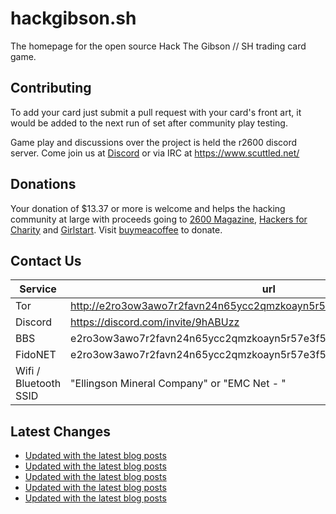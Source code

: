 # hackgibson.sh
The homepage for the open source Hack The Gibson // SH trading card game.


## Contributing

To add your card just submit a pull request with your card's front art, it would be added to the next run of set after community play testing.

Game play and discussions over the project is held the r2600 discord server. Come join us at [Discord](https://discord.com/invite/9hABUzz) or via IRC at https://www.scuttled.net/


## Donations

Your donation of $13.37 or more is welcome and helps the hacking community at large with proceeds going to [2600 Magazine](https://2600.com/), [Hackers for Charity](https://hackersforcharity.org) and [Girlstart](https://girlstart.org).  Visit [buymeacoffee](https://www.buymeacoffee.com/hackgibson.sh) to donate.


## Contact Us

Service | url
-|-
Tor | http://e2ro3ow3awo7r2favn24n65ycc2qmzkoayn5r57e3f56nvjwdcgg32ad.onion
Discord | https://discord.com/invite/9hABUzz
BBS | e2ro3ow3awo7r2favn24n65ycc2qmzkoayn5r57e3f56nvjwdcgg32ad.onion:23
FidoNET | e2ro3ow3awo7r2favn24n65ycc2qmzkoayn5r57e3f56nvjwdcgg32ad.onion:24554
Wifi / Bluetooth SSID | "Ellingson Mineral Company" or "EMC Net - <fidonet address>"

## Latest Changes
<!-- BLOG-POST-LIST:START -->
- [Updated with the latest blog posts](https://github.com/DFW2600/hackgibson.sh/commit/9c994f84f8c4b9e3e01665bff6c36e2d39fb82fc)
- [Updated with the latest blog posts](https://github.com/DFW2600/hackgibson.sh/commit/f576482bc43b4968bfaef4adbcc9ac52ee436ce5)
- [Updated with the latest blog posts](https://github.com/DFW2600/hackgibson.sh/commit/b0665986cef2830773eeb69e757b58983d598d04)
- [Updated with the latest blog posts](https://github.com/DFW2600/hackgibson.sh/commit/fe41db46aeaffd851706a595cbec694d5faf52bc)
- [Updated with the latest blog posts](https://github.com/DFW2600/hackgibson.sh/commit/083e274eabc08ddf9129b7394b305ec8ba59e6c1)
<!-- BLOG-POST-LIST:END -->
